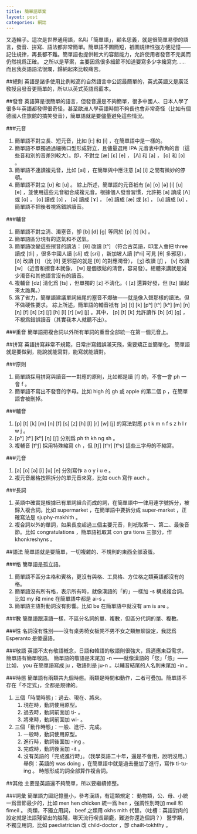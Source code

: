 ```yaml
---
title: 簡單語草案
layout: post
categories: 網誌
---
```

又造輪子。這次是世界通用語，名叫「簡單語」，顧名思義，就是很簡單易學的語言，發音、拼寫、語法都非常簡單。簡單語不圖簡短，衹圖規律性強方便記憶——記住規律，再長都不難。簡單語也提供較大的容錯能力，允許使用者發音不完美而仍然視爲正確。
之所以是草案，主要因爲很多細節不知道要寫多少字纔寫完……而且我英語語法很爛，歸納起來比較痛苦。

##總則
英語是諸多使用比例較高的自然語言中公認最簡單的，英式英語又是廣泛敎授且發音更簡單的，所以以英式英語爲藍本。

##發音
英語算是很簡單的語言，但發音還是不夠簡單，很多中國人、日本人學了很多年英語都發得很奇怪，甚至歐洲人學英語時間不夠長也會非常奇怪（比如有個德國人住旅館的搞笑發音），簡單語就是要儘量避免這些情況。

###元音
1. 簡單語不對立長、短元音，比如 [i:] 和 [i] ，在簡單語中是一樣的。
2. 簡單語不單獨通過細微口型形成對立，且儘量選用 IPA 元音表中靠角的音（這些音和別的音差別較大）。卽，不對立 [æ] [ɛ] [e] ， [Λ] 和 [a] ， [o] 和 [ɔ] 。
3. 簡單語不連讀複元音，比如 [ai] ，在簡單與中應注意 [a] [i] 之間有微妙的停頓。
4. 簡單語不對立 [ʊ] 和 [u] 。
綜上所述，簡單語的元音衹有 [a] [o] [ə] [i] [u] [e] ，並使用這些元音組合成複元音。根據個人發音習慣，允許把 [a] 讀成 [Λ] 或 [ɑ] ， [o] 讀成 [ɔ] ， [ə] 讀成 [ɤ] ， [e] 讀成 [æ] 或 [ɛ] ， [u] 讀成 [ʊ] ，簡單語不把後者視爲錯誤讀音。

###輔音
1. 簡單語不對立淸、濁塞音，卽 [b] [d] [g] 等同於 [p] [t] [k] 。
2. 簡單語區分現有的送氣和不送氣。
3. 簡單語改變這些擦音的讀法： [θ] 改讀 [tʰ] （符合古英語，印度人會把 three 讀成 [tli] ，很多中國人讀 [sli] 或 [sri] ，新加坡人讀 [tʰri] 可見 [θ] 多邪惡）， [ð] 改讀 [t] （比 [θ] 更邪惡的就是  [θ] 的對應濁音）， [ʒ] 改讀 [∫] ， [v] 改讀 [w] （近音和擦音本就像， [w] 是個很鬆的淸音，容易發）。總體來講就是減少濁音和其他語言沒有的讀音。
4. 複輔音 [dz] 淸化爲 [ts] ，但單獨的 [z] 不淸化。（ [z] 還算好發，但 [tz] 讀起來太詭異。）
5. 爲了省力，簡單語建議單詞結尾的塞音不爆破——就是像入聲那樣的讀法。但不做硬性要求。
綜上所述，簡單語的輔音衹有 [p] [t] [k] [pʰ] [tʰ] [kʰ] [m] [n] [ŋ] [f] [s] [z] [ʃ] [h] [l] [r] [w] [j] 。其中， [p] [t] [k] 允許讀作 [b] [d] [g] ，不視爲錯誤讀音（其實我本人就聽不出）。

###重音
簡單語把複合詞以外所有單詞的重音全部統一在第一個元音上。

##拼寫
英語拼寫非常不規範，日常拼寫錯誤滿天飛，需要矯正並簡單化。
簡單語就是要做到，能說就能寫對，能寫就能讀對。

###原則
1. 簡單語採用拼寫與讀音一一對應的原則，比如都是讀 [f] 的，不會一會 ph 一會 f 。
2. 簡單語不寫出不發音的字母。比如 high 的 gh 或 apple 的第二個 p ，在簡單語會被刪掉。

###輔音
1. [p] [t] [k] [m] [n] [f] [s] [z] [h] [l] [r] [w] [j] 的寫法對應 p t k m n f s z h l r w j 。
2. [pʰ] [tʰ] [kʰ] [ŋ] [ʃ] 分別爲 ph th kh ng sh 。
3. 複輔音 [tʰ∫] 採用特殊縮寫 ch ，但 [t∫] [tʰr] [tʰs] 這些三字母的不縮寫。

###元音
1. [a] [o] [ə] [i] [u] [e] 分別寫作 a o y i u e 。
2. 複元音嚴格按照拆分的單元音來寫，比如 ouch 寫作 auch 。

###長詞
1. 英語中確實是根據已有單詞組合而成的詞，在簡單語中一律用連字號拆分，被歸入複合詞。比如 supermarket ，在簡單語中要拆分成 super-market ，正確寫法是 sjuphy-makhith 。
2. 複合詞以外的單詞，如果長度超過三個主要元音，則衹取第一、第二、最後音節。比如 congratulations ，簡單語衹取其 con gra tions 三部分，作 khonkreshyns 。

##語法
簡單語就是要簡單，一切複雜的、不規則的東西全部滾蛋。

###格
簡單語是孤立語。
1. 簡單語不區分主格和賓格，更沒有與格、工具格、方位格之類英語都沒有的格。
2. 簡單語沒有所有格，表示所有時，就像漢語的「的」一樣加 -s 構成複合詞。比如 my 和 mine 在簡單語中都是 ai-s 。
3. 簡單語主語對動詞沒有影響。比如 be 在簡單語中就沒有 am is are 。

###數
簡單語跟漢語一樣，不區分名詞的單、複數，但區分代詞的單、複數。

###性
名詞沒有性別——沒有桌男椅女板凳不男不女之類無聊設定，我認爲 Esperanto 是傻逼語。

###敬語
英語不太有敬語槪念，日語和韓語的敬語則很強大，爲適應東亞需求，簡單語有簡單敬語。
簡單語的敬語是末尾加 -n ——就像漢語的「您」「怹」——比如， you 在簡單語寫成 ju ，敬語則是 ju-n 。以輔音結尾的人名則末尾加 -in 。

###時態
簡單語有兩類共九個時態。兩類是時間和動作，二者可疊加。簡單語不存在「不定式」，全都是規律的。
1. 三個「時間時態」：過去、現在、將來。
	1. 現在時，動詞使用原型。
	2. 過去時，動詞前面加 ti- 。
	3. 將來時，動詞前面加 wi- 。
2. 三個「動作時態」：一般、進行、完成。
	1. 一般時，動詞使用原型。
	2. 進行時，動詞後面加 -ing 。
	3. 完成時，動詞後面加 -it 。
	4. 沒有英語的「完成進行時」。（我學英語二十年，還是不會用，說明沒用。）
舉例：英語的 was doing ，在簡單語中就是過去疊加了進行，寫作 ti-tu-ing 。
時態形成的詞全部算作複合詞。

##其他
主要是英語還不夠簡單，所以要繼續修整。

###詞彙
簡單語力圖記憶量小，參考漢語，有這類規定：
動物類，公、母、小統一爲音節最少的，比如 men hen chicken 統一爲 hen ，強調性別時加 meil 和 fimeil 。
肉類，不獨立用詞， beef 之類用 okhs mith 代替。（吐槽：英語對肉的設定就是法語殘留出的腦殘，哪天流行喫長頸鹿，難道你還造個詞？）
醫學類，不獨立用詞，比如 paediatrician 改 child-doctor ，卽 chailt-tokhthy 。